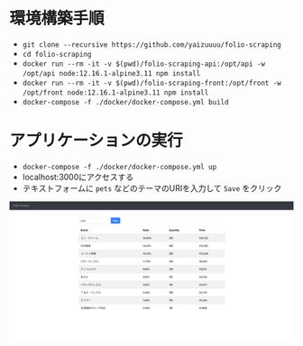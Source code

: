 # 環境構築手順

* `git clone --recursive https://github.com/yaizuuuu/folio-scraping`
* `cd folio-scraping`
* `docker run --rm -it -v $(pwd)/folio-scraping-api:/opt/api -w /opt/api node:12.16.1-alpine3.11 npm install`
* `docker run --rm -it -v $(pwd)/folio-scraping-front:/opt/front -w /opt/front node:12.16.1-alpine3.11 npm install`
* `docker-compose -f ./docker/docker-compose.yml build`

# アプリケーションの実行

* `docker-compose -f ./docker/docker-compose.yml up`
* localhost:3000にアクセスする
* テキストフォームに `pets` などのテーマのURIを入力して `Save` をクリック

![イメージ画像](./sample.png)